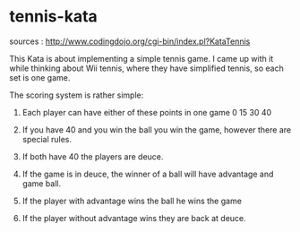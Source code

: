 # tennis-kata

sources : http://www.codingdojo.org/cgi-bin/index.pl?KataTennis

This Kata is about implementing a simple tennis game. I came up with it while thinking about Wii tennis, where they have simplified tennis, so each set is one game.

The scoring system is rather simple: 

1. Each player can have either of these points in one game 0 15 30 40

2. If you have 40 and you win the ball you win the game, however there are special rules.

3. If both have 40 the players are deuce. 
 1. If the game is in deuce, the winner of a ball will have advantage and game ball. 
 2. If the player with advantage wins the ball he wins the game 
 3. If the player without advantage wins they are back at deuce. 
